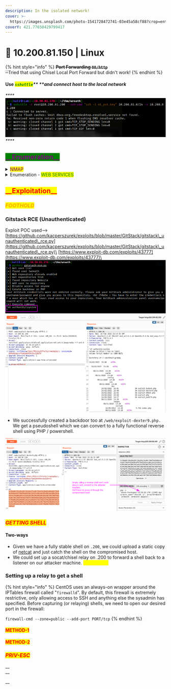 ```yaml
---
description: In the isolated network!
cover: >-
  https://images.unsplash.com/photo-1541728472741-03e45a58cf88?crop=entropy&cs=srgb&fm=jpg&ixid=MnwxOTcwMjR8MHwxfHNlYXJjaHw5fHxoYWNrZXJ8ZW58MHx8fHwxNjQ0OTUxOTI2&ixlib=rb-1.2.1&q=85
coverY: 421.77650429799417
---
```


# 🔰 10.200.81.150 | Linux

{% hint style="info" %}
~~**Port Forwarding `80/http`**~~\
~~``~~Tried that using Chisel Local Port Forward but didn't work!
{% endhint %}

#### Use _<mark style="color:green;">**`sshuttle`**</mark>** ****and connect host to the local network**_

_****_![](<../../.gitbook/assets/image (17).png>)_****_

## <mark style="color:purple;background-color:green;">\_\_Enumeration\_\_</mark>

<details>

<summary><mark style="color:purple;">NMAP</mark></summary>

```
Nmap scan report for 10.200.81.150
Host is up (0.00012s latency).

PORT     STATE SERVICE       VERSION
80/tcp   open  http          Apache httpd 2.2.22 ((Win32) mod_ssl/2.2.22 OpenSSL/0.9.8u mod_wsgi/3.3 Python/2.7.2 PHP/5.4.3)
|_http-title: Page not found at /
|_http-server-header: Apache/2.2.22 (Win32) mod_ssl/2.2.22 OpenSSL/0.9.8u mod_wsgi/3.3 Python/2.7.2 PHP/5.4.3
3389/tcp open  ms-wbt-server Microsoft Terminal Services
| rdp-ntlm-info: 
|   Target_Name: GIT-SERV
|   NetBIOS_Domain_Name: GIT-SERV
|   NetBIOS_Computer_Name: GIT-SERV
|   DNS_Domain_Name: git-serv
|   DNS_Computer_Name: git-serv
|   Product_Version: 10.0.17763
|_  System_Time: 2022-02-16T22:41:11+00:00
|_ssl-date: 2022-02-16T22:41:14+00:00; 0s from scanner time.
| ssl-cert: Subject: commonName=git-serv
| Not valid before: 2022-02-15T10:50:13
|_Not valid after:  2022-08-17T10:50:13
5985/tcp open  http          Microsoft HTTPAPI httpd 2.0 (SSDP/UPnP)
|_http-title: Not Found
|_http-server-header: Microsoft-HTTPAPI/2.0
Service Info: OS: Windows; CPE: cpe:/o:microsoft:windows
```



</details>

<details>

<summary>Enumeration - <mark style="color:green;">WEB SERVICES</mark></summary>

**Technologies**

![](../../.gitbook/assets/image.png)

**Dirsearch | Gobuster**

```yaml
/cgi-bin/
/gitstack/
/rest
```

#### Page Screenshots

![](<../../.gitbook/assets/image (15).png>)![](<../../.gitbook/assets/image (16).png>)

</details>

## <mark style="color:red;background-color:yellow;">\_\_Exploitation\_\_</mark>

### _<mark style="color:orange;">FOOTHOLD</mark>_

### Gitstack RCE (Unauthenticated)

Exploit POC used--> [https://github.com/kacperszurek/exploits/blob/master/GitStack/gitstack\_unauthenticated\_rce.py](https://github.com/kacperszurek/exploits/blob/master/GitStack/gitstack\_unauthenticated\_rce.py)\
[https://www.exploit-db.com/exploits/43777](https://www.exploit-db.com/exploits/43777)\
![](<../../.gitbook/assets/image (10).png>)\
![](<../../.gitbook/assets/image (7).png>)

* We successfully created a backdoor too at `/web/exploit-dexter9.php.` We get a pseudoshell which we can convert to a fully functional reverse shell using PHP / powershell.

![Rev shell not working directly](<../../.gitbook/assets/image (11).png>)

### _<mark style="color:red;">GETTING SHELL</mark>_

#### Two-ways

* Given we have a fully stable shell on `.200`, we could upload a static copy of [netcat](https://github.com/andrew-d/static-binaries/raw/master/binaries/linux/x86\_64/ncat) and just catch the shell on the compromised host.
* We could set up a socat/chisel relay on .200 to forward a shell back to a listener on our attacker machine. _<mark style="color:yellow;">\[PRACTICE]</mark>_

### Setting up a relay to get a shell

{% hint style="info" %}
CentOS uses an always-on wrapper around the IPTables firewall called "`firewalld`". By default, this firewall is extremely restrictive, only allowing access to SSH and anything else the sysadmin has specified. Before capturing (or relaying) shells, we need to open our desired port in the firewall:

`firewall-cmd --zone=public --add-port PORT/tcp`
{% endhint %}

#### <mark style="color:red;background-color:yellow;">METHOD-1</mark>

<mark style="color:red;background-color:yellow;"></mark>

#### <mark style="color:red;background-color:yellow;">METHOD-2</mark>

<mark style="color:red;background-color:yellow;"></mark>

<mark style="color:red;background-color:yellow;"></mark>

### _<mark style="color:red;">PRIV-ESC</mark>_

__\
__

__
